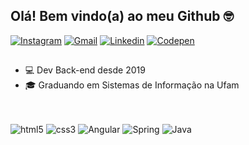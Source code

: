 ## Olá! Bem vindo(a) ao meu Github 🤓

<div>
  <a href="https://www.instagram.com/vitorliborio3" target="_blank"><img src="https://img.shields.io/badge/-Instagram-E4405F?style=flat&logo=instagram&logoColor=white" alt="Instagram" /></a>
  <a href="mailto: contato.vitorliborio3@gmail.com"><img src="https://img.shields.io/badge/Gmail-red?style=flat&logo=Gmail&logoColor=white" alt="Gmail" /></a>
  <a href="https://www.linkedin.com/in/paulovitor21/" target="_blank"><img src="https://img.shields.io/badge/LinkedIn-blue?style=flat&logo=linkedin&labelColor=blue" alt="Linkedin" /></a>
  <a href="https://codepen.io/" target="_blank"><img src="https://img.shields.io/badge/-Codepen-black?style=flat&logo=Codepen&logoColor=white" alt="Codepen" /></a>
</div>

##

<ul>
  <li>💻 Dev Back-end desde 2019</li>
  <li>🎓 Graduando em Sistemas de Informação na Ufam</li>
</ul>

 ##
<div style="display: inline_block"><br/>
    <img align="center" alt="html5" src="https://img.shields.io/badge/HTML5-E34F26?style=for-the-badge&logo=html5&logoColor=white" />
    <img align="center" alt="css3" src="https://img.shields.io/badge/CSS3-1572B6?style=for-the-badge&logo=css3&logoColor=white"/>
    <img align="center" alt="Angular" src="https://img.shields.io/badge/Angular-DD0031?style=for-the-badge&logo=angular&logoColor=white"/>
    <img align="center" alt="Spring" src="https://img.shields.io/badge/Spring-6DB33F?style=for-the-badge&logo=spring&logoColor=white"/>
    <img align="center" alt="Java" src="https://img.shields.io/badge/Java-ED8B00?style=for-the-badge&logo=java&logoColor=white"/>
</div>

<div>
<!--   <img height="180em" src="https://github-readme-stats.vercel.app/api?username=gabevaz&show_icons=true&theme=radical&count_private=true"/> 
  <img height="180em" src="https://github-readme-stats.vercel.app/api/top-langs/?username=gabevaz&layout=compact&langs_count=8&theme=radical"/>-->
</div>
